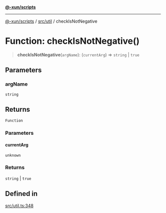 [**@-xun/scripts**](../../../README.md)

***

[@-xun/scripts](../../../README.md) / [src/util](../README.md) / checkIsNotNegative

# Function: checkIsNotNegative()

> **checkIsNotNegative**(`argName`): (`currentArg`) => `string` \| `true`

## Parameters

### argName

`string`

## Returns

`Function`

### Parameters

#### currentArg

`unknown`

### Returns

`string` \| `true`

## Defined in

[src/util.ts:348](https://github.com/Xunnamius/xscripts/blob/cfe28e3d801ec1b719b0dedbda4e9f63d7924b77/src/util.ts#L348)
